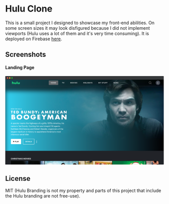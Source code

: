 # Hulu Clone
This is a small project I designed to showcase my front-end abilities. On some screen sizes it may look disfigured because I did not implement viewports (Hulu uses a lot of them and it's very time consuming). It is deployed on Firebase [here](https://hulu-clone-41fee.web.app/).

## Screenshots
#### Landing Page
![Desktop Landing Page](https://github.com/ckmontesano/Hulu-Clone/blob/master/hulu-clone.png)

## License
MIT (Hulu Branding is not my property and parts of this project that include the Hulu branding are not free-use).
